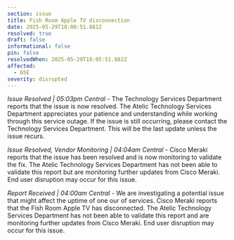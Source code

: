 ```yaml
---
section: issue
title: Fish Room Apple TV disconnection
date: 2025-05-29T18:00:51.881Z
resolved: true
draft: false
informational: false
pin: false
resolvedWhen: 2025-05-29T18:05:51.882Z
affected:
  - 65E
severity: disrupted
---
```

*Issue Resolved | 05:03pm Central* - The Technology Services Department reports that the issue is now resolved. The Atelic Technology Services Department appreciates your patience and understanding while working through this service outage. If the issue is still occurring, please contact the Technology Services Department. This will be the last update unless the issue recurs.

*Issue Resolved, Vendor Monitoring | 04:04am Central* - Cisco Meraki reports that the issue has been resolved and is now monitoring to validate the fix. The Atelic Technology Services Department has not been able to validate this report but are monitoring further updates from Cisco Meraki. End user disruption may occur for this issue.

*Report Received | 04:00am Central* - We are investigating a potential issue that might affect the uptime of one our of services. Cisco Meraki reports that the Fish Room Apple TV has disconnected. The Atelic Technology Services Department has not been able to validate this report and are monitoring further updates from Cisco Meraki. End user disruption may occur for this issue.